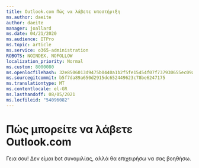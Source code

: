 ```yaml
---
title: Outlook.com Πώς να λάβετε υποστήριξη
ms.author: daeite
author: daeite
manager: joallard
ms.date: 04/21/2020
ms.audience: ITPro
ms.topic: article
ms.service: o365-administration
ROBOTS: NOINDEX, NOFOLLOW
localization_priority: Normal
ms.custom: 8000080
ms.openlocfilehash: 32e8506013d9475b0440a1b2f5fe15454f07f737930655ec09aab7683d5f39e5
ms.sourcegitcommit: b5f7da89a650d2915dc652449623c78be6247175
ms.translationtype: MT
ms.contentlocale: el-GR
ms.lasthandoff: 08/05/2021
ms.locfileid: "54096082"
---
```

# <a name="how-to-get-outlookcom-support"></a>Πώς μπορείτε να λάβετε Outlook.com

Γεια σου!
Δεν είμαι bot συνομιλίας, αλλά θα επιχειρήσω να σας βοηθήσω.


